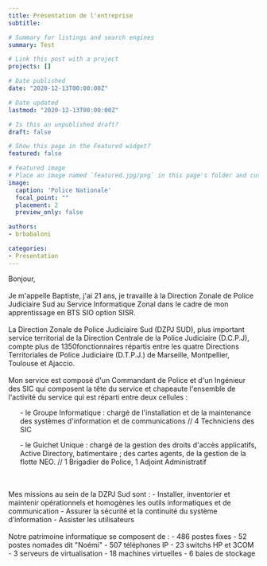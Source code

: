 ```yaml
---
title: Présentation de l'entreprise
subtitle:

# Summary for listings and search engines
summary: Test

# Link this post with a project
projects: []

# Date published
date: "2020-12-13T00:00:00Z"

# Date updated
lastmod: "2020-12-13T00:00:00Z"

# Is this an unpublished draft?
draft: false

# Show this page in the Featured widget?
featured: false

# Featured image
# Place an image named `featured.jpg/png` in this page's folder and customize its options here.
image:
  caption: 'Police Nationale'
  focal_point: ""
  placement: 2
  preview_only: false

authors:
- brbabaloni

categories:
- Presentation
---
```


Bonjour,
<br>
<br>
Je m'appelle Baptiste, j'ai 21 ans, je travaille à la Direction Zonale de Police Judiciaire Sud au Service Informatique Zonal dans le cadre de mon apprentissage en BTS SIO option SISR.
<br>
<br>
La Direction Zonale de Police Judiciaire Sud (DZPJ SUD), plus important service territorial de la Direction Centrale de la Police Judiciaire (D.C.P.J), compte plus de 1350fonctionnaires répartis entre les quatre Directions Territoriales de Police Judiciaire (D.T.P.J.) de Marseille, Montpellier, Toulouse et Ajaccio.
<br>
<br>
Mon service est composé d'un Commandant de Police et d'un Ingénieur des SIC qui composent la tête du service et chapeaute l'ensemble de l'activité du service qui est réparti entre deux cellules :
<ul>- le Groupe Informatique : chargé de l'installation et de la maintenance des systèmes d'information et de communications // 4 Techniciens des SIC </ul>
<ul>- le Guichet Unique : chargé de la gestion des droits d'accès applicatifs, Active Directory, batimentaire ; des cartes agents, de la gestion de la flotte NEO. // 1 Brigadier de Police, 1 Adjoint Administratif </ul>
<br>
<br>
Mes missions au sein de la DZPJ Sud sont :
- Installer, inventorier et maintenir opérationnels et homogènes les outils informatiques et de communication
- Assurer la sécurité et la continuité du système d’information
- Assister les utilisateurs
<br>
<br>
Notre patrimoine informatique se composent de :
- 486 postes fixes
- 52 postes nomades dit "Noémi"
- 507 téléphones IP
- 23 switchs HP et 3COM
- 3 serveurs de virtualisation
- 18 machines virtuelles
- 6 baies de stockage




